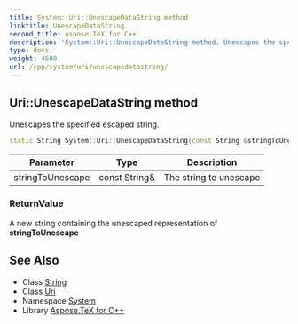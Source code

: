 ```yaml
---
title: System::Uri::UnescapeDataString method
linktitle: UnescapeDataString
second_title: Aspose.TeX for C++
description: 'System::Uri::UnescapeDataString method. Unescapes the specified escaped string in C++.'
type: docs
weight: 4500
url: /cpp/system/uri/unescapedatastring/
---
```

## Uri::UnescapeDataString method


Unescapes the specified escaped string.

```cpp
static String System::Uri::UnescapeDataString(const String &stringToUnescape)
```


| Parameter | Type | Description |
| --- | --- | --- |
| stringToUnescape | const String\& | The string to unescape |

### ReturnValue

A new string containing the unescaped representation of **stringToUnescape**

## See Also

* Class [String](../../string/)
* Class [Uri](../)
* Namespace [System](../../)
* Library [Aspose.TeX for C++](../../../)
